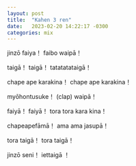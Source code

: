 ```yaml
---
layout: post
title:  "Kahen 3 ren"
date:   2023-02-20 14:22:17 -0300
categories: mix
---
```


jinzō faiya！ faibo waipā！

taigā！ taigā！ tatatatataigā！

chape ape karakina！ chape ape karakina！

myōhontusuke！ (clap) waipā！

faiyā！ faiyā！ tora tora kara kina！

chapeapefāmā！ ama ama jasupā！

tora taigā！ tora taigā！

jinzō seni！ iettaigā ！
